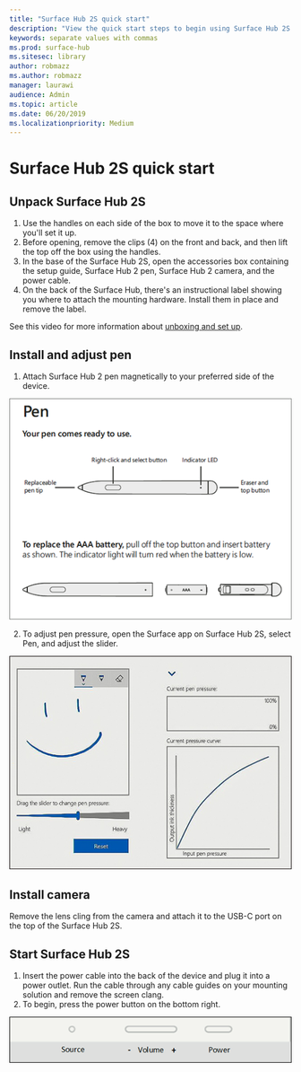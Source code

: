 ```yaml
---
title: "Surface Hub 2S quick start"
description: "View the quick start steps to begin using Surface Hub 2S."
keywords: separate values with commas
ms.prod: surface-hub
ms.sitesec: library
author: robmazz
ms.author: robmazz
manager: laurawi
audience: Admin
ms.topic: article
ms.date: 06/20/2019
ms.localizationpriority: Medium
---
```


# Surface Hub 2S quick start

## Unpack Surface Hub 2S

1. Use the handles on each side of the box to move it to the space where you'll set it up.
2. Before opening, remove the clips (4) on the front and back, and then lift the top off the box using the handles.
3. In the base of the Surface Hub 2S, open the accessories box containing the setup guide, Surface Hub 2 pen, Surface Hub 2 camera, and the power cable.
4. On the back of the Surface Hub, there's an instructional label showing you where to attach the mounting hardware. Install them in place and remove the label.

See this video for more information about [unboxing and set up](https://youtu.be/fCrxdNXvru4).

## Install and adjust pen

1. Attach Surface Hub 2 pen magnetically to your preferred side of the device.

![*Surface Hub 2 pen comes ready to use. To replace AAA battery, pull off the top button and insert battery as shown. The indicator light will turn red when the battery is low.*](images/sh2-pen.png) <br>

2. To adjust pen pressure, open the Surface app on Surface Hub 2S, select Pen, and adjust the slider.

![*Adjust the slider to change pen pressure *](images/sh2-pen-pressure.png) <br>

## Install camera

Remove the lens cling from the camera and attach it to the USB-C port on the top of the Surface Hub 2S.

## Start Surface Hub 2S

1. Insert the power cable into the back of the device and plug it into a power outlet. Run the cable through any cable guides on your mounting solution and remove the screen clang.
2. To begin, press the power button on the bottom right.

![* Keypad showing source, volume and power buttons*](images/sh2-keypad.png) <br>
